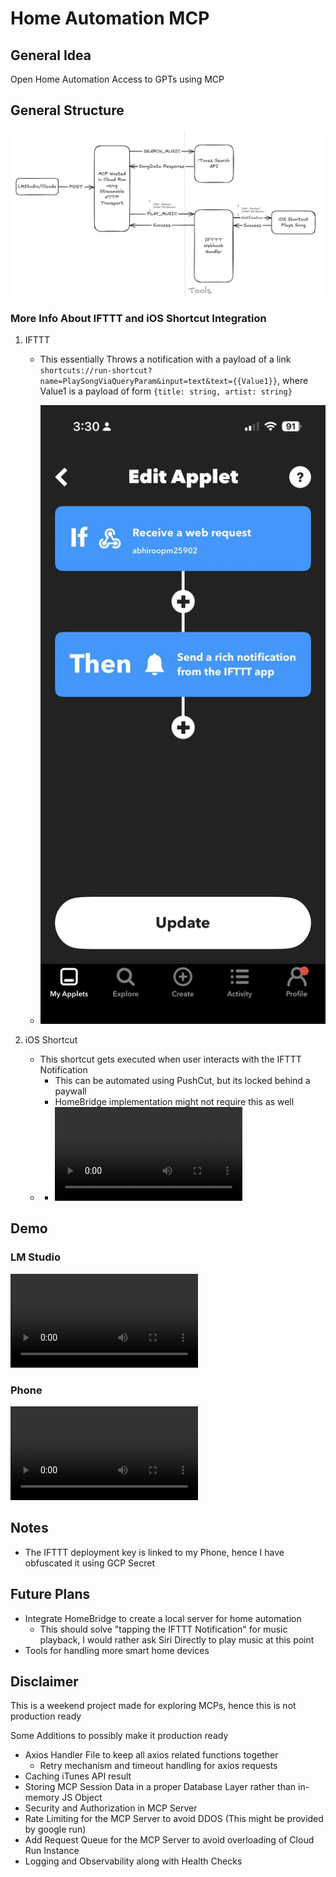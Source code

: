 # Home Automation MCP

## General Idea

Open Home Automation Access to GPTs using MCP

## General Structure

![General Structure of Project](https://github.com/Abhiroop25902/home-automation-mcp/blob/main/readme_src/program_structure.png?raw=true)

### More Info About IFTTT and iOS Shortcut Integration

1. IFTTT

   - This essentially Throws a notification with a payload of a link `shortcuts://run-shortcut?name=PlaySongViaQueryParam&input=text&text={{Value1}}`, where Value1 is a payload of form `{title: string, artist: string}`

   - ![IFTTT Shortcut](https://github.com/Abhiroop25902/home-automation-mcp/raw/refs/heads/main/readme_src/ifttt.jpg)

2. iOS Shortcut
    - This shortcut gets executed when user interacts with the IFTTT Notification
        - This can be automated using  PushCut, but its locked behind a paywall
        - HomeBridge implementation might not require this as well
    -  - ![iOS Shortcut](https://github.com/Abhiroop25902/home-automation-mcp/raw/refs/heads/main/readme_src/iOS_Shortcut.mp4)
    

## Demo

### LM Studio

![LM Studio Demo](https://github.com/Abhiroop25902/home-automation-mcp/raw/refs/heads/main/readme_src/LM_Studio_demo.mp4)

### Phone

![Phone Demo](https://github.com/Abhiroop25902/home-automation-mcp/raw/refs/heads/main/readme_src/iPhone_demo.mp4)

## Notes

- The IFTTT deployment key is linked to my Phone, hence I have obfuscated it using GCP Secret

## Future Plans

- Integrate HomeBridge to create a local server for home automation
  - This should solve "tapping the IFTTT Notification" for music playback, I would rather ask Siri Directly to play music at this point
- Tools for handling more smart home devices

## Disclaimer

This is a weekend project made for exploring MCPs, hence this is not production ready

Some Additions to possibly make it production ready

- Axios Handler File to keep all axios related functions together
  - Retry mechanism and timeout handling for axios requests
- Caching iTunes API result
- Storing MCP Session Data in a proper Database Layer rather than in-memory JS Object
- Security and Authorization in MCP Server
- Rate Limiting for the MCP Server to avoid DDOS (This might be provided by google run)
- Add Request Queue for the MCP Server to avoid overloading of Cloud Run Instance
- Logging and Observability along with Health Checks

